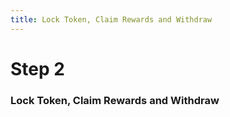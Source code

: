 ```yaml
---
title: Lock Token, Claim Rewards and Withdraw
---
```

# Step 2
### Lock Token, Claim Rewards and Withdraw

<VeGHO20User />